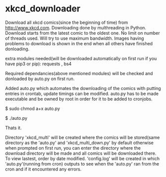 # xkcd_downloader
Download all xkcd comics(since the beginning of time) from http://www.xkcd.com. Downloading done by multhreading in Python.
Download starts from the latest comic to the oldest one.
No limit on number of threads used. Will try to use maximum bandwidth. Images having problems to download is shown in the
end when all others have finished donloading.

extra modules needed(will be downloaded automatically on first run if you have pip3 or pip): requests , bs4

Required dependancies(above mentioned modules) will be checked and donloaded by auto.py on first run.

Added auto.py which automates the downloading of the comics with putting entries in crontab, update timings can be modified.
auto.py has to be made executable and be owned by root in order for it to be added to cronjobs.

$ sudo chmod a+x auto.py

$ ./auto.py

Thats it. 

Directory 'xkcd_multi' will be created where the comics will be stored(same directory as the 'auto.py' and
'xkcd_multi_down.py' by default otherwise when prompted on first run, you can enter the directory where the download 
directory will be made and all comics will be downloaded there.
To view lastest, order by date modified.
'config.log' will be created in which 'auto.py'(running from cron) outputs to see when the 'auto.py' ran from the cron and 
if it encountered any errors.
